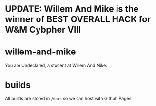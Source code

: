 # UPDATE: Willem And Mike is the winner of BEST OVERALL HACK for W&M Cybpher VIII

# willem-and-mike

You are Undeclared, a student at Willem And Mike.

# builds
All builds are stored in `/docs` so we can host with Github Pages
